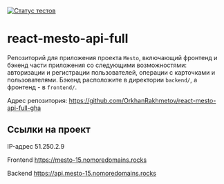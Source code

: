 [![Статус тестов](../../actions/workflows/tests.yml/badge.svg)](../../actions/workflows/tests.yml)

# react-mesto-api-full
Репозиторий для приложения проекта `Mesto`, включающий фронтенд и бэкенд части приложения со следующими возможностями: авторизации и регистрации пользователей, операции с карточками и пользователями. Бэкенд расположите в директории `backend/`, а фронтенд - в `frontend/`. 

Адрес репозитория: https://github.com/OrkhanRakhmetov/react-mesto-api-full-gha

## Ссылки на проект

IP-адрес 51.250.2.9

Frontend https://mesto-15.nomoredomains.rocks

Backend https://api.mesto-15.nomoredomains.rocks
